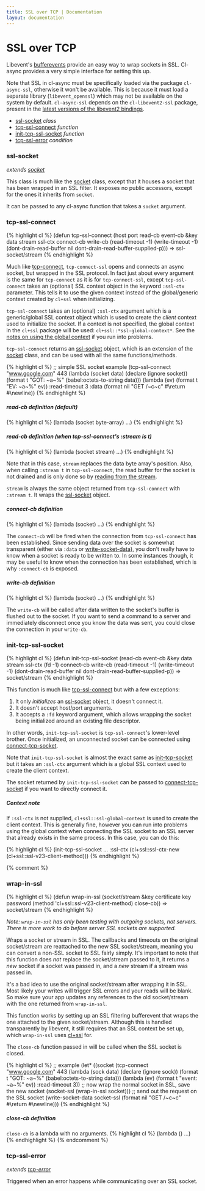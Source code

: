 ```yaml
---
title: SSL over TCP | Documentation
layout: documentation
---
```


SSL over TCP
============
Libevent's [bufferevents](http://www.wangafu.net/~nickm/libevent-book/Ref6a_advanced_bufferevents.html)
provide an easy way to wrap sockets in SSL. Cl-async provides a very simple
interface for setting this up.

Note that SSL in cl-async must be specifically loaded via the package
`cl-async-ssl`, otherwise it won't be available. This is because it must load a
separate library (`libevent_openssl`) which may not be available on the system
by default. `cl-async-ssl` depends on the `cl-libevent2-ssl` package, present in
the [latest versions of the libevent2 bindings](https://github.com/orthecreedence/cl-libevent2).

- [ssl-socket](#ssl-socket) _class_
- [tcp-ssl-connect](#tcp-ssl-connect) _function_
- [init-tcp-ssl-socket](#init-tcp-ssl-socket) _function_
- [tcp-ssl-error](#tcp-ssl-error) _condition_

<a id="ssl-socket"></a>
### ssl-socket
_extends [socket](/cl-async/tcp#socket)_

This class is much like the [socket](/cl-async/tcp#socket) class, except that it
houses a socket that has been wrapped in an SSL filter. It exposes no public
accessors, except for the ones it inherits from `socket`.

It can be passed to any cl-async function that takes a `socket` argument.

<a id="tcp-ssl-connect"></a>
### tcp-ssl-connect
{% highlight cl %}
(defun tcp-ssl-connect (host port read-cb event-cb
                        &key data stream ssl-ctx
                             connect-cb write-cb
                             (read-timeout -1) (write-timeout -1)
                             (dont-drain-read-buffer nil dont-drain-read-buffer-supplied-p)))
  => ssl-socket/stream
{% endhighlight %}

Much like [tcp-connect](/cl-async/tcp#tcp-connect), `tcp-connect-ssl` opens and
connects an async socket, but wrapped in the SSL protocol. In fact just about
every argument is the same for `tcp-connect` as it is for `tcp-connect-ssl`,
except `tcp-ssl-connect` takes an (optional) SSL context object in the keyword
`:ssl-ctx` parameter. This tells it to use the given context instead of the
global/generic context created by `cl+ssl` when initializing.

`tcp-ssl-connect` takes an (optional) `:ssl-ctx` argument which is a
generic/global SSL context object which is used to create the *client* context
used to initialize the socket. If a context is not specified, the global context
in the `cl+ssl` package will be used: `cl+ssl::*ssl-global-context*`. See the
[notes on using the global context](#init-tcp-ssl-socket-context-note) if you
run into problems.

`tcp-ssl-connect` returns an [ssl-socket](#ssl-socket) object, which is an
extension of the [socket](/cl-async/tcp#socket) class, and can be used with all
the same functions/methods.

{% highlight cl %}
;; simple SSL socket example
(tcp-ssl-connect "www.google.com" 443
                 (lambda (socket data)
                   (declare (ignore socket))
                   (format t "GOT: ~a~%" (babel:octets-to-string data)))
                 (lambda (ev)
                   (format t "EV: ~a~%" ev))
                 :read-timeout 3
                 :data (format nil "GET /~c~c" #\return #\newline))
{% endhighlight %}

<a id="tcp-ssl-connect-read-cb"></a>
##### read-cb definition (default)

{% highlight cl %}
(lambda (socket byte-array) ...)
{% endhighlight %}

<a id="tcp-ssl-connect-read-cb-stream"></a>
##### read-cb definition (when tcp-ssl-connect's :stream is t)

{% highlight cl %}
(lambda (socket stream) ...)
{% endhighlight %}

Note that in this case, `stream` replaces the data byte array's position. Also,
when calling `:stream t` in `tcp-ssl-connect`, the read buffer for the socket is
not drained and is only done so by [reading from the stream](/cl-async/tcp-stream).

`stream` is always the same object returned from `tcp-ssl-connect` with
`:stream t`.  It wraps the [ssl-socket](#ssl-socket) object.

<a id="tcp-ssl-connect-connect-cb"></a>
##### connect-cb definition
{% highlight cl %}
(lambda (socket) ...)
{% endhighlight %}

The `connect-cb` will be fired when the connection from `tcp-ssl-connect` has been
established. Since sending data over the socket is somewhat transparent (either
via `:data` or [write-socket-data](#write-socket-data)), you don't really have
to know when a socket is ready to be written to. In some instances though, it
may be useful to know when the connection has been established, which is why
`:connect-cb` is exposed.

<a id="tcp-ssl-connect-write-cb"></a>
##### write-cb definition

{% highlight cl %}
(lambda (socket) ...)
{% endhighlight %}

The `write-cb` will be called after data written to the socket's buffer is
flushed out to the socket. If you want to send a command to a server and
immediately disconnect once you know the data was sent, you could close the
connection in your `write-cb`.


<a id="init-tcp-ssl-socket"></a>
### init-tcp-ssl-socket
{% highlight cl %}
(defun init-tcp-ssl-socket (read-cb event-cb
                            &key data stream ssl-ctx (fd -1)
                                 connect-cb write-cb
                                 (read-timeout -1) (write-timeout -1)
                                 (dont-drain-read-buffer nil dont-drain-read-buffer-supplied-p))
  => socket/stream
{% endhighlight %}

This function is much like [tcp-ssl-connect](#tcp-ssl-connect) but with a few
exceptions:

 1. It only *initializes* an [ssl-socket](#ssl-socket) object, it doesn't connect
 it.
 2. It doesn't accept host/port arguments.
 3. It accepts a `:fd` keyword argument, which allows wrapping the socket being
 initialized around an existing file descriptor.

In other words, `init-tcp-ssl-socket` is `tcp-ssl-connect`'s lower-level brother.
Once initialized, an unconnected socket can be connected using
[connect-tcp-socket](/cl-async/tcp#connect-tcp-socket).

Note that `init-tcp-ssl-socket` is almost the exact same as [init-tcp-socket](/cl-async/tcp#init-tcp-socket)
but it takes an `:ssl-ctx` argument which is a global SSL context used to
create the client context.

The socket returned by `init-tcp-ssl-socket` can be passed to
[connect-tcp-socket](/cl-async/tcp#connect-tcp-socket) if you want to directly
connect it.

<a id="init-tcp-ssl-socket-context-note"></a>
##### Context note
If `:ssl-ctx` is not supplied, `cl+ssl::ssl-global-context` is used to create
the client context. This is generally fine, however you can run into problems
using the global context when connecting the SSL socket to an SSL server that
already exists in the same process. In this case, you can do this:

{% highlight cl %}
(init-tcp-ssl-socket ...
                     :ssl-ctx (cl+ssl::ssl-ctx-new (cl+ssl::ssl-v23-client-method)))
{% endhighlight %}


{% comment %}
<a id="wrap-in-ssl"></a>
### wrap-in-ssl
{% highlight cl %}
(defun wrap-in-ssl (socket/stream &key certificate key password
                                       (method 'cl+ssl::ssl-v23-client-method)
                                       close-cb))
  => socket/stream
{% endhighlight %}

_Note: `wrap-in-ssl` has only been testing with outgoing sockets, not servers.
There is more work to do before server SSL sockets are supported._

Wraps a socket or stream in SSL. The callbacks and timeouts on the original
socket/stream are reattached to the new SSL socket/stream, meaning you can
convert a non-SSL socket to SSL fairly simply. It's important to note that this
function does *not* replace the socket/stream passed to it, it returns a *new*
socket if a socket was passed in, and a *new* stream if a stream was passed in.

It's a bad idea to use the original socket/stream after wrapping it in SSL. Most
likely your writes will trigger SSL errors and your reads will be blank. So make
sure your app updates any references to the old socket/stream with the one
returned from `wrap-in-ssl`.

This function works by setting up an SSL filtering bufferevent that wraps the
one attached to the given socket/stream. Although this is handled transparently
by libevent, it still requires that an SSL context be set up, which
`wrap-in-ssl` uses [cl+ssl](http://common-lisp.net/project/cl-plus-ssl/) for.

The `close-cb` function passed in will be called when the SSL socket is closed.

{% highlight cl %}
;; example
(let* ((socket (tcp-connect "www.google.com" 443
                            (lambda (sock data)
                              (declare (ignore sock))
                              (format t "GOT: ~a~%" (babel:octets-to-string data)))
                            (lambda (ev)
                              (format t "event: ~a~%" ev))
                            :read-timeout 3))
       ;; now wrap the normal socket in SSL, save the new socket
       (socket-ssl (wrap-in-ssl socket)))
  ;; send out the request on the SSL socket
  (write-socket-data socket-ssl (format nil "GET /~c~c" #\return #\newline)))
{% endhighlight %}

<a id="wrap-in-ssl-close-cb"></a>
##### close-cb definition
`close-cb` is a lambda with no arguments.
{% highlight cl %}
(lambda () ...)
{% endhighlight %}
{% endcomment %}

<a id="tcp-ssl-error"></a>
### tcp-ssl-error
_extends [tcp-error](/cl-async/tcp#tcp-error)_

Triggered when an error happens while communicating over an SSL socket.
